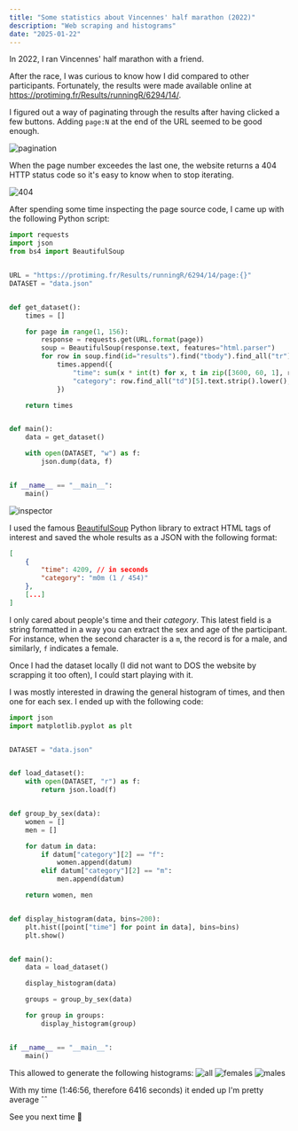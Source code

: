 ```yaml
---
title: "Some statistics about Vincennes' half marathon (2022)"
description: "Web scraping and histograms"
date: "2025-01-22"
---
```


In 2022, I ran Vincennes' half marathon with a friend.

After the race, I was curious to know how I did compared to other participants. Fortunately, the results were made available online at https://protiming.fr/Results/runningR/6294/14/.

I figured out a way of paginating through the results after having clicked a few buttons. Adding `page:N` at the end of the URL seemed to be good enough.

![pagination](/half.pagination.png)

When the page number exceedes the last one, the website returns a 404 HTTP status code so it's easy to know when to stop iterating.

![404](/half.404.png)

After spending some time inspecting the page source code, I came up with the following Python script:

```python
import requests
import json
from bs4 import BeautifulSoup


URL = "https://protiming.fr/Results/runningR/6294/14/page:{}"
DATASET = "data.json"


def get_dataset():
    times = []

    for page in range(1, 156):
        response = requests.get(URL.format(page))
        soup = BeautifulSoup(response.text, features="html.parser")
        for row in soup.find(id="results").find("tbody").find_all("tr"):
            times.append({
                "time": sum(x * int(t) for x, t in zip([3600, 60, 1], row.find("td", {"class": "real_time_data"}).text.split(":"))),
                "category": row.find_all("td")[5].text.strip().lower(),
            })

    return times


def main():
    data = get_dataset()

    with open(DATASET, "w") as f:
        json.dump(data, f)


if __name__ == "__main__":
    main()
```

![inspector](/half.inspector.png)

I used the famous [BeautifulSoup](https://www.crummy.com/software/BeautifulSoup/bs4/doc/) Python library to extract HTML tags of interest and saved the whole results as a JSON with the following format:
```json
[
    {
        "time": 4209, // in seconds
        "category": "m0m (1 / 454)"
    },
    [...]
]
```

I only cared about people's time and their _category_. This latest field is a string formatted in a way you can extract the sex and age of the participant. For instance, when the second character is a `m`, the record is for a male, and similarly, `f` indicates a female.

Once I had the dataset locally (I did not want to DOS the website by scrapping it too often), I could start playing with it.

I was mostly interested in drawing the general histogram of times, and then one for each sex. I ended up with the following code:
```python
import json
import matplotlib.pyplot as plt


DATASET = "data.json"


def load_dataset():
    with open(DATASET, "r") as f:
        return json.load(f)


def group_by_sex(data):
    women = []
    men = []

    for datum in data:
        if datum["category"][2] == "f":
            women.append(datum)
        elif datum["category"][2] == "m":
            men.append(datum)

    return women, men


def display_histogram(data, bins=200):
    plt.hist([point["time"] for point in data], bins=bins)
    plt.show()


def main():
    data = load_dataset()

    display_histogram(data)

    groups = group_by_sex(data)

    for group in groups:
        display_histogram(group)


if __name__ == "__main__":
    main()
```

This allowed to generate the following histograms:
![all](/half.all.png "Distribution of all participants times")
![females](/half.female.png "Distribution of female participants times")
![males](/half.male.png "Distribution of male participants times")

With my time (1:46:56, therefore 6416 seconds) it ended up I'm pretty average ˆˆ

See you next time :wave:
